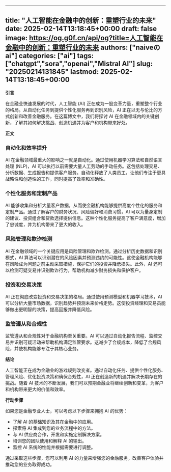 
---
title: "人工智能在金融中的创新：重塑行业的未来"
date: 2025-02-14T13:18:45+00:00
draft: false
image: https://og.g0f.cn/api/og?title=人工智能在金融中的创新：重塑行业的未来
authors: ["naiveのai"]
categories: ["ai"]
tags: ["chatgpt","sora","openai","Mistral AI"]
slug: "20250214131845"
lastmod: 2025-02-14T13:18:45+00:00
---
**引言**

在金融业快速发展的时代，人工智能 (AI) 正在成为一股变革力量，重塑整个行业的格局。从自动化任务到提供个性化服务再到识别风险，AI 正在以无与伦比的方式创新和改善金融服务。在这篇博文中，我们将探讨 AI 在金融领域内的关键创新，了解其如何解决挑战、创造机遇并为客户和机构带来好处。

**正文**

### 自动化和效率提升

AI 在金融领域最重大的影响之一就是自动化。通过使用机器学习算法和自然语言处理 (NLP)，AI 可以执行以前需要大量人工劳动的手动任务。这包括处理交易、分析数据、生成报告和提供客户服务。自动化释放了人类员工，让他们专注于更具战略性和创造性的工作，同时提高了效率和准确性。

### 个性化服务和定制产品

AI 能够收集和分析大量客户数据，从而使金融机构能够提供高度个性化的服务和定制产品。通过了解客户的财务状况、风险偏好和消费习惯，AI 可以为量身定制的建议、投资组合和贷款选择提供信息。这种个性化服务提高了客户满意度，增加了忠诚度，并为机构带来了更大的收入。

### 风险管理和欺诈检测

AI 在金融领域的一个关键应用是风险管理和欺诈检测。通过分析历史数据和识别模式，AI 算法可以识别潜在的风险因素并预测违约的可能性。这使金融机构能够在风险成为问题之前主动采取措施，保护它们的投资并降低损失。此外，AI 还可以检测可疑交易并识别欺诈行为，帮助机构减少财务损失和保护客户。

### 投资和交易决策

AI 正在彻底改变投资和交易决策的格局。通过使用预测模型和机器学习技术，AI 可以分析大量市场数据，识别趋势并预测未来价格走势。这使投资经理和交易员能够做出更明智的决策，提高回报并降低风险。

### 监管遵从和合规性

监管遵从和合规性对于金融机构至关重要。AI 可以通过自动化报告流程、监控交易并识别可疑活动来帮助机构满足监管要求。这减少了合规成本，降低了合规风险，并使机构能够专注于其核心业务。

**结论**

人工智能正在成为金融业的游戏规则改变者。通过自动化任务、提供个性化服务、管理风险、优化投资决策和确保合规性，AI 正在创造新的机遇并解决长期存在的挑战。随着 AI 技术的不断发展，我们可以预期金融业将继续创新和变革，为客户和机构带来更大的价值和效率。

**行动步骤**

如果您是金融专业人士，可以考虑以下步骤来拥抱 AI 的优势：

* 了解 AI 的基础知识及其在金融中的应用。
* 探索将 AI 集成到您的业务流程中的方法。
* 与 AI 供应商合作，开发和实施定制解决方案。
* 培训您的团队使用和解释 AI 的输出。
* 监控 AI 系统的性能并根据需要进行调整。

通过采取这些步骤，您可以利用 AI 的力量来增强您的金融服务，改善客户体验并推动您的业务取得成功。
